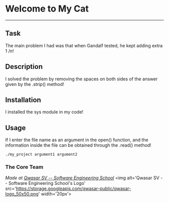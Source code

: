 # Welcome to My Cat
***

## Task
The main problem I had was that when Gandalf tested, he kept adding extra 1 /n!

## Description
I solved the problem by removing the spaces on both sides of the answer given by the .strip() method!

## Installation
I installed the sys module in my code!

## Usage
If I enter the file name as an argument in the open() function, and the information inside the file can be obtained through the .read() method!
```
./my_project argument1 argument2
```

### The Core Team


<span><i>Made at <a href='https://qwasar.io'>Qwasar SV -- Software Engineering School</a></i></span>
<span><img alt='Qwasar SV -- Software Engineering School's Logo' src='https://storage.googleapis.com/qwasar-public/qwasar-logo_50x50.png' width='20px'></span>
